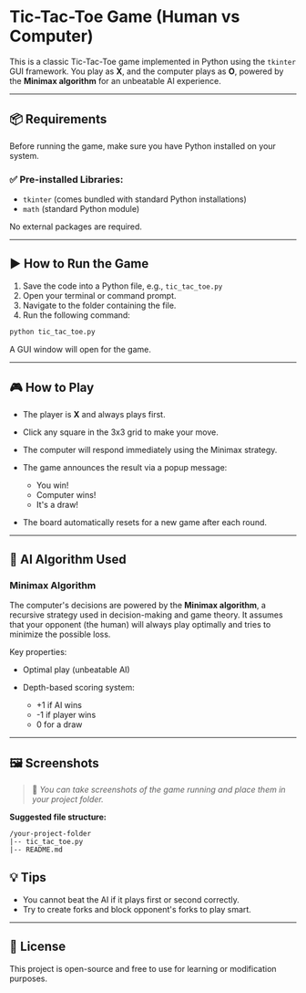 # Tic-Tac-Toe Game (Human vs Computer)

This is a classic Tic-Tac-Toe game implemented in Python using the `tkinter` GUI framework. You play as **X**, and the computer plays as **O**, powered by the **Minimax algorithm** for an unbeatable AI experience.

---

## 📦 Requirements

Before running the game, make sure you have Python installed on your system.

### ✅ Pre-installed Libraries:

* `tkinter` (comes bundled with standard Python installations)
* `math` (standard Python module)

No external packages are required.

---

## ▶️ How to Run the Game

1. Save the code into a Python file, e.g., `tic_tac_toe.py`
2. Open your terminal or command prompt.
3. Navigate to the folder containing the file.
4. Run the following command:

```bash
python tic_tac_toe.py
```

A GUI window will open for the game.

---

## 🎮 How to Play

* The player is **X** and always plays first.
* Click any square in the 3x3 grid to make your move.
* The computer will respond immediately using the Minimax strategy.
* The game announces the result via a popup message:

  * You win!
  * Computer wins!
  * It's a draw!
* The board automatically resets for a new game after each round.

---

## 🧠 AI Algorithm Used

### Minimax Algorithm

The computer's decisions are powered by the **Minimax algorithm**, a recursive strategy used in decision-making and game theory. It assumes that your opponent (the human) will always play optimally and tries to minimize the possible loss.

Key properties:

* Optimal play (unbeatable AI)
* Depth-based scoring system:

  * +1 if AI wins
  * -1 if player wins
  * 0 for a draw

---

## 🖼️ Screenshots

> 🧩 *You can take screenshots of the game running and place them in your project folder.*

**Suggested file structure:**

```
/your-project-folder
|-- tic_tac_toe.py
|-- README.md
```

## 💡 Tips

* You cannot beat the AI if it plays first or second correctly.
* Try to create forks and block opponent's forks to play smart.

---

## 📜 License

This project is open-source and free to use for learning or modification purposes.